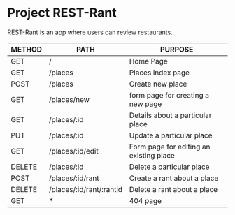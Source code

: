 # Project REST-Rant

REST-Rant is an app where users can review restaurants.

| METHOD | PATH                     | PURPOSE                                 |
| ------ | ------------------------ | --------------------------------------- |
| GET    | /                        | Home Page                               |
| GET    | /places                  | Places index page                       |
| POST   | /places                  | Create new place                        |
| GET    | /places/new              | form page for creating a new page       |
| GET    | /places/:id              | Details about a particular place        |
| PUT    | /places/:id              | Update a particular place               |
| GET    | /places/:id/edit         | Form page for editing an existing place |
| DELETE | /places/:id              | Delete a particular place               |
| POST   | /places/:id/rant         | Create a rant about a place             |
| DELETE | /places/:id/rant/:rantid | Delete a rant about a place             |
| GET    | \*                       | 404 page                                |
